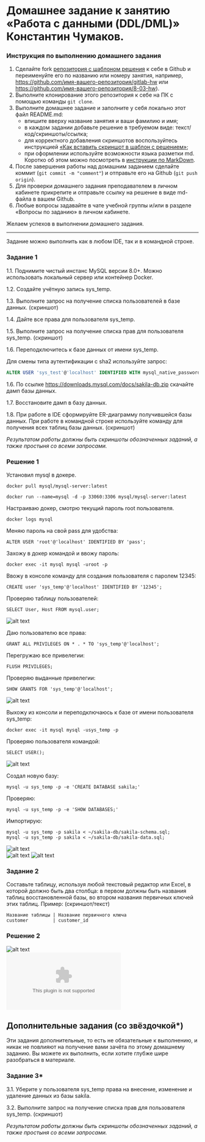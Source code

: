 # Домашнее задание к занятию «Работа с данными (DDL/DML)» Константин Чумаков.

### Инструкция по выполнению домашнего задания

1. Сделайте fork [репозитория c шаблоном решения](https://github.com/netology-code/sys-pattern-homework) к себе в Github и переименуйте его по названию или номеру занятия, например, https://github.com/имя-вашего-репозитория/gitlab-hw или https://github.com/имя-вашего-репозитория/8-03-hw).
2. Выполните клонирование этого репозитория к себе на ПК с помощью команды `git clone`.
3. Выполните домашнее задание и заполните у себя локально этот файл README.md:
   - впишите вверху название занятия и ваши фамилию и имя;
   - в каждом задании добавьте решение в требуемом виде: текст/код/скриншоты/ссылка;
   - для корректного добавления скриншотов воспользуйтесь инструкцией [«Как вставить скриншот в шаблон с решением»](https://github.com/netology-code/sys-pattern-homework/blob/main/screen-instruction.md);
   - при оформлении используйте возможности языка разметки md. Коротко об этом можно посмотреть в [инструкции по MarkDown](https://github.com/netology-code/sys-pattern-homework/blob/main/md-instruction.md).
4. После завершения работы над домашним заданием сделайте коммит (`git commit -m "comment"`) и отправьте его на Github (`git push origin`).
5. Для проверки домашнего задания преподавателем в личном кабинете прикрепите и отправьте ссылку на решение в виде md-файла в вашем Github.
6. Любые вопросы задавайте в чате учебной группы и/или в разделе «Вопросы по заданию» в личном кабинете.

Желаем успехов в выполнении домашнего задания.

---

Задание можно выполнить как в любом IDE, так и в командной строке.

### Задание 1
1.1. Поднимите чистый инстанс MySQL версии 8.0+. Можно использовать локальный сервер или контейнер Docker.

1.2. Создайте учётную запись sys_temp. 

1.3. Выполните запрос на получение списка пользователей в базе данных. (скриншот)

1.4. Дайте все права для пользователя sys_temp. 

1.5. Выполните запрос на получение списка прав для пользователя sys_temp. (скриншот)

1.6. Переподключитесь к базе данных от имени sys_temp.

Для смены типа аутентификации с sha2 используйте запрос: 
```sql
ALTER USER 'sys_test'@'localhost' IDENTIFIED WITH mysql_native_password BY 'password';
```
1.6. По ссылке https://downloads.mysql.com/docs/sakila-db.zip скачайте дамп базы данных.

1.7. Восстановите дамп в базу данных.

1.8. При работе в IDE сформируйте ER-диаграмму получившейся базы данных. При работе в командной строке используйте команду для получения всех таблиц базы данных. (скриншот)

*Результатом работы должны быть скриншоты обозначенных заданий, а также простыня со всеми запросами.*   

### Решение 1   
Установил mysql в докере. 
```
docker pull mysql/mysql-server:latest
```
```
docker run --name=mysql -d -p 33060:3306 mysql/mysql-server:latest
```
Настраиваю докер, смотрю текущий пароль root пользователя.
```
docker logs mysql
```
Меняю пароль на свой pass для удобства:   
```
ALTER USER 'root'@'localhost' IDENTIFIED BY 'pass';
```
Захожу в докер командой и ввожу пароль:   
```
docker exec -it mysql mysql -uroot -p
```
Ввожу в консоле команду для создания пользователя с паролем 12345:   
```
CREATE user 'sys_temp'@'localhost' IDENTIFIED BY '12345';
```
Проверяю таблицу пользователей:
```
SELECT User, Host FROM mysql.user;
```
![alt text](https://github.com/BudyGun/ddl-dml/blob/main/images/1.png)   

Даю пользователю все права:   
```
GRANT ALL PRIVILEGES ON * . * TO 'sys_temp'@'localhost';
```
Перегружаю все привелегии:
```
FLUSH PRIVILEGES;
```
Проверяю выданные привелегии:   
```
SHOW GRANTS FOR 'sys_temp'@'localhost';
```
![alt text](https://github.com/BudyGun/ddl-dml/blob/main/images/2.png)   

Выхожу из консоли и переподключаюсь к базе от имени пользователя sys_temp:   
```
docker exec -it mysql mysql -usys_temp -p
```
Проверяю пользователя командой:
```
SELECT USER();
```
![alt text](https://github.com/BudyGun/ddl-dml/blob/main/images/11.png)   

Создал новую базу:
```
mysql -u sys_temp -p -e 'CREATE DATABASE sakila;'
```
Проверяю:
```
mysql -u sys_temp -p -e 'SHOW DATABASES;'
```
Импортирую:
```
mysql -u sys_temp -p sakila < ~/sakila-db/sakila-schema.sql;
mysql -u sys_temp -p sakila < ~/sakila-db/sakila-data.sql;
```
![alt text](https://github.com/BudyGun/ddl-dml/blob/main/images/30.png)    
![alt text](https://github.com/BudyGun/ddl-dml/blob/main/images/40.png) 
![alt text](https://github.com/BudyGun/ddl-dml/blob/main/images/50.png) 


### Задание 2
Составьте таблицу, используя любой текстовый редактор или Excel, в которой должно быть два столбца: в первом должны быть названия таблиц восстановленной базы, во втором названия первичных ключей этих таблиц. Пример: (скриншот/текст)
```
Название таблицы | Название первичного ключа
customer         | customer_id
```   
### Решение 2   
![alt text](https://github.com/BudyGun/ddl-dml/blob/main/images/70.png)    
![таблица](https://github.com/BudyGun/ddl-dml/blob/main/images/Книга2.xlsx) 



## Дополнительные задания (со звёздочкой*)
Эти задания дополнительные, то есть не обязательные к выполнению, и никак не повлияют на получение вами зачёта по этому домашнему заданию. Вы можете их выполнить, если хотите глубже шире разобраться в материале.

### Задание 3*
3.1. Уберите у пользователя sys_temp права на внесение, изменение и удаление данных из базы sakila.

3.2. Выполните запрос на получение списка прав для пользователя sys_temp. (скриншот)

*Результатом работы должны быть скриншоты обозначенных заданий, а также простыня со всеми запросами.*
